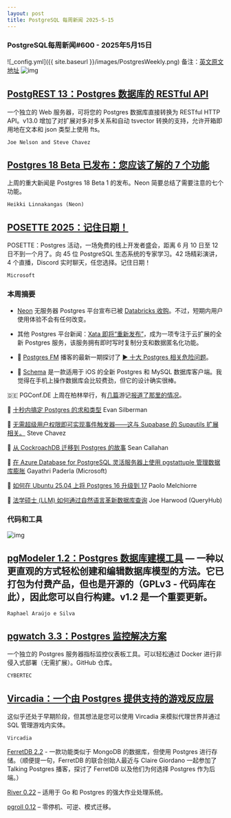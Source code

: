 ```yaml
---
layout: post
title: PostgreSQL 每周新闻 2025-5-15
---
```

### PostgreSQL每周新闻#600 - 2025年5月15日
![_config.yml]({{ site.baseurl }}/images/PostgresWeekly.png)
备注：[英文原文地址](https://postgresweekly.com/issues/600)
![img](https://res.cloudinary.com/cpress/image/upload/w_1280,e_sharpen:60,q_auto/dfj5uleaimiufr8dpzej.jpg)
## [PostgREST 13：Postgres 数据库的 RESTful API](https://postgresweekly.com/link/169390/web)
一个独立的 Web 服务器，可将您的 Postgres 数据库直接转换为 RESTful HTTP API。v13.0 增加了对扩展对多对多关系和自动 tsvector 转换的支持，允许开箱即用地在文本和 json 类型上使用 fts。

`Joe Nelson and Steve Chavez`

## [Postgres 18 Beta 已发布：您应该了解的 7 个功能](https://postgresweekly.com/link/169392/web)
上周的重大新闻是 Postgres 18 Beta 1 的发布。Neon 简要总结了需要注意的七个功能。


`Heikki Linnakangas (Neon)`
## [POSETTE 2025：记住日期！](https://postgresweekly.com/link/169389/web)
POSETTE：Postgres 活动，一场免费的线上开发者盛会，距离 6 月 10 日至 12 日不到一个月了。向 45 位 PostgreSQL 生态系统的专家学习。42 场精彩演讲，4 个直播，Discord 实时聊天，任您选择。记住日期！

`Microsoft`

### **本周摘要**

* [Neon](https://postgresweekly.com/link/169394/web) 无服务器 Postgres 平台宣布已被 [Databricks 收购](https://postgresweekly.com/link/169395/web)。不过，短期内用户使用体验不会有任何改变。

* 其他 Postgres 平台新闻：[Xata 即将“重新发布”](https://postgresweekly.com/link/169396/web)，成为一项专注于云扩展的全新 Postgres 服务，该服务拥有即时写时复制分支和数据匿名化功能。

* 🎤 [Postgres FM](https://postgresweekly.com/link/169397/web) 播客的最新一期探讨了 [▶️ 十大 Postgres 相关危险问题](https://postgresweekly.com/link/169398/web)。

* 📱 [Schema](https://postgresweekly.com/link/169399/web) 是一款适用于 iOS 的全新 Postgres 和 MySQL 数据库客户端。我觉得在手机上操作数据库会比较费劲，但它的设计确实很棒。

🇩🇪 PGConf.DE 上周在柏林举行，有[几篇](https://postgresweekly.com/link/169400/web)游记[报道了那里的情况](https://postgresweekly.com/link/169401/web)。

📄 [十秒内搞定 Postgres 的求和类型](https://postgresweekly.com/link/169418/web) Evan Silberman

📄 [无需超级用户权限即可实现事件触发器——这与 Supabase 的 Supautils 扩展相关。](https://postgresweekly.com/link/169402/web) Steve Chavez

📄 [从 CockroachDB 迁移到 Postgres 的故事](https://postgresweekly.com/link/169404/web) Sean Callahan

📄 [在 Azure Database for PostgreSQL 灵活服务器上使用 pgstattuple 管理数据库膨胀](https://postgresweekly.com/link/169405/web) Gayathri Paderla (Microsoft)

📄 [如何在 Ubuntu 25.04 上将 Postgres 16 升级到 17](https://postgresweekly.com/link/169406/web) Paolo Melchiorre

📄 [法学硕士 (LLM) 如何通过自然语言革新数据库查询](https://postgresweekly.com/link/169407/web) Joe Harwood (QueryHub)

### **代码和工具**

![img](https://res.cloudinary.com/cpress/image/upload/w_1280,e_sharpen:60,q_auto/sixqwtolv7o1l6qnjdq5.jpg)

## [pgModeler 1.2：Postgres 数据库建模工具](https://postgresweekly.com/link/169408/web) — 一种以更直观的方式轻松创建和编辑数据库模型的方法。它已打包为付费产品，但也是开源的（GPLv3 - 代码库在此），因此您可以自行构建。v1.2 是一个重要更新。

`Raphael Araújo e Silva`

## [pgwatch 3.3：Postgres 监控解决方案](https://postgresweekly.com/link/169084/web)
一个独立的 Postgres 服务器指标监控仪表板工具。可以轻松通过 Docker 进行非侵入式部署（无需扩展）。GitHub 仓库。

`CYBERTEC`

## [Vircadia：一个由 Postgres 提供支持的游戏反应层](https://postgresweekly.com/link/169413/web)
这似乎还处于早期阶段，但其想法是您可以使用 Vircadia 来模拟代理世界并通过 SQL 管理游戏内实体。

`Vircadia`

[FerretDB 2.2](https://postgresweekly.com/link/169414/web) - 
一款功能类似于 MongoDB 的数据库，但使用 Postgres 进行存储。（顺便提一句，FerretDB 的联合创始人最近与 Claire Giordano 一起参加了 Talking Postgres 播客，探讨了 FerretDB 以及他们为何选择 Postgres 作为后端。）

[River 0.22](https://postgresweekly.com/link/169416/web) – 适用于 Go 和 Postgres 的强大作业处理系统。

[pgroll 0.12](https://postgresweekly.com/link/169417/web) – 零停机、可逆、模式迁移。